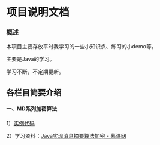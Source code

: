 
# 项目说明文档

### 概述

本项目主要存放平时我学习的一些小知识点、练习的小demo等。

主要是Java的学习。

学习不断，不定期更新。


## 各栏目简要介绍

#### 一、MD系列加密算法

1）[实例代码](https://github.com/chensanwa/demo/blob/master/src/main/java/com/demo/security/md/ImoocMD.java)

2）学习资料：[Java实现消息摘要算法加密 - 慕课网](https://www.imooc.com/learn/286)




